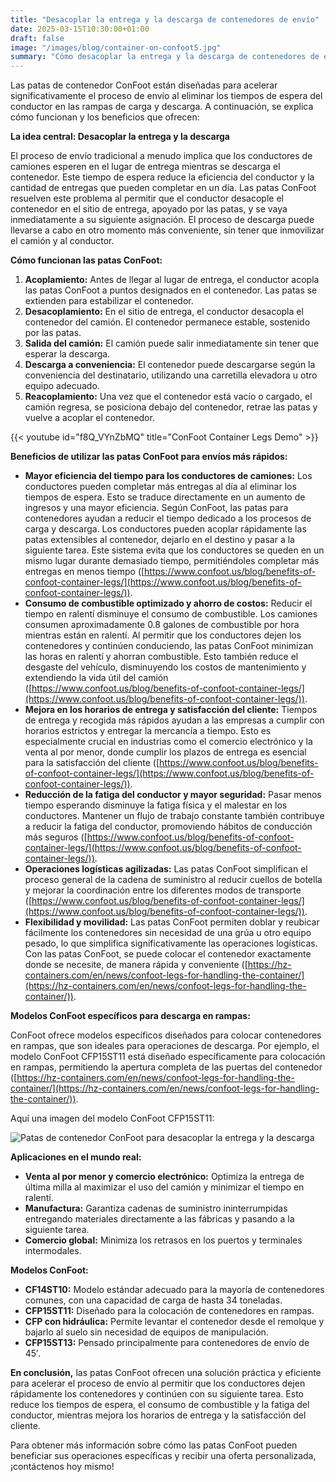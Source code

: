```yaml
---
title: "Desacoplar la entrega y la descarga de contenedores de envío"
date: 2025-03-15T10:30:00+01:00
draft: false
image: "/images/blog/container-on-confoot5.jpg"
summary: "Cómo desacoplar la entrega y la descarga de contenedores de envío."
---
```


Las patas de contenedor ConFoot están diseñadas para acelerar significativamente el proceso de envío al eliminar los tiempos de espera del conductor en las rampas de carga y descarga. A continuación, se explica cómo funcionan y los beneficios que ofrecen:

**La idea central: Desacoplar la entrega y la descarga**

El proceso de envío tradicional a menudo implica que los conductores de camiones esperen en el lugar de entrega mientras se descarga el contenedor. Este tiempo de espera reduce la eficiencia del conductor y la cantidad de entregas que pueden completar en un día. Las patas ConFoot resuelven este problema al permitir que el conductor desacople el contenedor en el sitio de entrega, apoyado por las patas, y se vaya inmediatamente a su siguiente asignación. El proceso de descarga puede llevarse a cabo en otro momento más conveniente, sin tener que inmovilizar el camión y al conductor.

**Cómo funcionan las patas ConFoot:**

1.  **Acoplamiento:** Antes de llegar al lugar de entrega, el conductor acopla las patas ConFoot a puntos designados en el contenedor. Las patas se extienden para estabilizar el contenedor.
2.  **Desacoplamiento:** En el sitio de entrega, el conductor desacopla el contenedor del camión. El contenedor permanece estable, sostenido por las patas.
3.  **Salida del camión:** El camión puede salir inmediatamente sin tener que esperar la descarga.
4.  **Descarga a conveniencia:** El contenedor puede descargarse según la conveniencia del destinatario, utilizando una carretilla elevadora u otro equipo adecuado.
5.  **Reacoplamiento:** Una vez que el contenedor está vacío o cargado, el camión regresa, se posiciona debajo del contenedor, retrae las patas y vuelve a acoplar el contenedor.

{{< youtube id="f8Q_VYnZbMQ" title="ConFoot Container Legs Demo" >}}

**Beneficios de utilizar las patas ConFoot para envíos más rápidos:**

*   **Mayor eficiencia del tiempo para los conductores de camiones:** Los conductores pueden completar más entregas al día al eliminar los tiempos de espera. Esto se traduce directamente en un aumento de ingresos y una mayor eficiencia. Según ConFoot, las patas para contenedores ayudan a reducir el tiempo dedicado a los procesos de carga y descarga. Los conductores pueden acoplar rápidamente las patas extensibles al contenedor, dejarlo en el destino y pasar a la siguiente tarea. Este sistema evita que los conductores se queden en un mismo lugar durante demasiado tiempo, permitiéndoles completar más entregas en menos tiempo ([https://www.confoot.us/blog/benefits-of-confoot-container-legs/](https://www.confoot.us/blog/benefits-of-confoot-container-legs/)).
*   **Consumo de combustible optimizado y ahorro de costos:** Reducir el tiempo en ralentí disminuye el consumo de combustible. Los camiones consumen aproximadamente 0.8 galones de combustible por hora mientras están en ralentí. Al permitir que los conductores dejen los contenedores y continúen conduciendo, las patas ConFoot minimizan las horas en ralentí y ahorran combustible. Esto también reduce el desgaste del vehículo, disminuyendo los costos de mantenimiento y extendiendo la vida útil del camión ([https://www.confoot.us/blog/benefits-of-confoot-container-legs/](https://www.confoot.us/blog/benefits-of-confoot-container-legs/)).
*   **Mejora en los horarios de entrega y satisfacción del cliente:** Tiempos de entrega y recogida más rápidos ayudan a las empresas a cumplir con horarios estrictos y entregar la mercancía a tiempo. Esto es especialmente crucial en industrias como el comercio electrónico y la venta al por menor, donde cumplir los plazos de entrega es esencial para la satisfacción del cliente ([https://www.confoot.us/blog/benefits-of-confoot-container-legs/](https://www.confoot.us/blog/benefits-of-confoot-container-legs/)).
*   **Reducción de la fatiga del conductor y mayor seguridad:** Pasar menos tiempo esperando disminuye la fatiga física y el malestar en los conductores. Mantener un flujo de trabajo constante también contribuye a reducir la fatiga del conductor, promoviendo hábitos de conducción más seguros ([https://www.confoot.us/blog/benefits-of-confoot-container-legs/](https://www.confoot.us/blog/benefits-of-confoot-container-legs/)).
*   **Operaciones logísticas agilizadas:** Las patas ConFoot simplifican el proceso general de la cadena de suministro al reducir cuellos de botella y mejorar la coordinación entre los diferentes modos de transporte ([https://www.confoot.us/blog/benefits-of-confoot-container-legs/](https://www.confoot.us/blog/benefits-of-confoot-container-legs/)).
*   **Flexibilidad y movilidad:** Las patas ConFoot permiten doblar y reubicar fácilmente los contenedores sin necesidad de una grúa u otro equipo pesado, lo que simplifica significativamente las operaciones logísticas. Con las patas ConFoot, se puede colocar el contenedor exactamente donde se necesite, de manera rápida y conveniente ([https://hz-containers.com/en/news/confoot-legs-for-handling-the-container/](https://hz-containers.com/en/news/confoot-legs-for-handling-the-container/)).

**Modelos ConFoot específicos para descarga en rampas:**

ConFoot ofrece modelos específicos diseñados para colocar contenedores en rampas, que son ideales para operaciones de descarga. Por ejemplo, el modelo ConFoot CFP15ST11 está diseñado específicamente para colocación en rampas, permitiendo la apertura completa de las puertas del contenedor ([https://hz-containers.com/en/news/confoot-legs-for-handling-the-container/](https://hz-containers.com/en/news/confoot-legs-for-handling-the-container/)).

Aquí una imagen del modelo ConFoot CFP15ST11:

![Patas de contenedor ConFoot para desacoplar la entrega y la descarga](/images/blog/container-on-confoot-unloading2.jpg)

**Aplicaciones en el mundo real:**

*   **Venta al por menor y comercio electrónico:** Optimiza la entrega de última milla al maximizar el uso del camión y minimizar el tiempo en ralentí.
*   **Manufactura:** Garantiza cadenas de suministro ininterrumpidas entregando materiales directamente a las fábricas y pasando a la siguiente tarea.
*   **Comercio global:** Minimiza los retrasos en los puertos y terminales intermodales.

**Modelos ConFoot:**

*   **CF14ST10:** Modelo estándar adecuado para la mayoría de contenedores comunes, con una capacidad de carga de hasta 34 toneladas.
*   **CFP15ST11:** Diseñado para la colocación de contenedores en rampas.
*   **CFP con hidráulica:** Permite levantar el contenedor desde el remolque y bajarlo al suelo sin necesidad de equipos de manipulación.
*   **CFP15ST13:** Pensado principalmente para contenedores de envío de 45′.

**En conclusión,** las patas ConFoot ofrecen una solución práctica y eficiente para acelerar el proceso de envío al permitir que los conductores dejen rápidamente los contenedores y continúen con su siguiente tarea. Esto reduce los tiempos de espera, el consumo de combustible y la fatiga del conductor, mientras mejora los horarios de entrega y la satisfacción del cliente.

Para obtener más información sobre cómo las patas ConFoot pueden beneficiar sus operaciones específicas y recibir una oferta personalizada, ¡contáctenos hoy mismo!